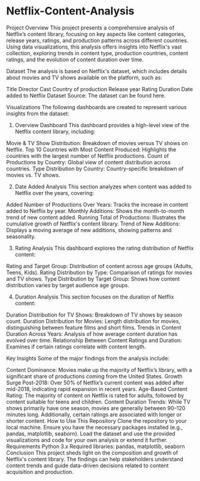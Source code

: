 # Netflix-Content-Analysis
Project Overview
This project presents a comprehensive analysis of Netflix’s content library, focusing on key aspects like content categories, release years, ratings, and production patterns across different countries. Using data visualizations, this analysis offers insights into Netflix's vast collection, exploring trends in content type, production countries, content ratings, and the evolution of content duration over time.

Dataset
The analysis is based on Netflix's dataset, which includes details about movies and TV shows available on the platform, such as:

Title
Director
Cast
Country of production
Release year
Rating
Duration
Date added to Netflix
Dataset Source: The dataset can be found here.

Visualizations
The following dashboards are created to represent various insights from the dataset:

1. Overview Dashboard
This dashboard provides a high-level view of the Netflix content library, including:

Movie & TV Show Distribution: Breakdown of movies versus TV shows on Netflix.
Top 10 Countries with Most Content Produced: Highlights the countries with the largest number of Netflix productions.
Count of Productions by Country: Global view of content distribution across countries.
Type Distribution by Country: Country-specific breakdown of movies vs. TV shows.

2. Date Added Analysis
This section analyzes when content was added to Netflix over the years, covering:

Added Number of Productions Over Years: Tracks the increase in content added to Netflix by year.
Monthly Additions: Shows the month-to-month trend of new content added.
Running Total of Productions: Illustrates the cumulative growth of Netflix's content library.
Trend of New Additions: Displays a moving average of new additions, showing patterns and seasonality.

3. Rating Analysis
This dashboard explores the rating distribution of Netflix content:

Rating and Target Group: Distribution of content across age groups (Adults, Teens, Kids).
Rating Distribution by Type: Comparison of ratings for movies and TV shows.
Type Distribution by Target Group: Shows how content distribution varies by target audience age groups.

4. Duration Analysis
This section focuses on the duration of Netflix content:

Duration Distribution for TV Shows: Breakdown of TV shows by season count.
Duration Distribution for Movies: Length distribution for movies, distinguishing between feature films and short films.
Trends in Content Duration Across Years: Analysis of how average content duration has evolved over time.
Relationship Between Content Ratings and Duration: Examines if certain ratings correlate with content length.

Key Insights
Some of the major findings from the analysis include:

Content Dominance: Movies make up the majority of Netflix’s library, with a significant share of productions coming from the United States.
Growth Surge Post-2018: Over 50% of Netflix’s current content was added after mid-2018, indicating rapid expansion in recent years.
Age-Based Content Rating: The majority of content on Netflix is rated for adults, followed by content suitable for teens and children.
Content Duration Trends: While TV shows primarily have one season, movies are generally between 90–120 minutes long. Additionally, certain ratings are associated with longer or shorter content.
How to Use This Repository
Clone the repository to your local machine.
Ensure you have the necessary packages installed (e.g., pandas, matplotlib, seaborn).
Load the dataset and use the provided visualizations and code for your own analysis or extend it further.
Requirements
Python 3.x
Required libraries: pandas, matplotlib, seaborn
Conclusion
This project sheds light on the composition and growth of Netflix's content library. The findings can help stakeholders understand content trends and guide data-driven decisions related to content acquisition and production.
